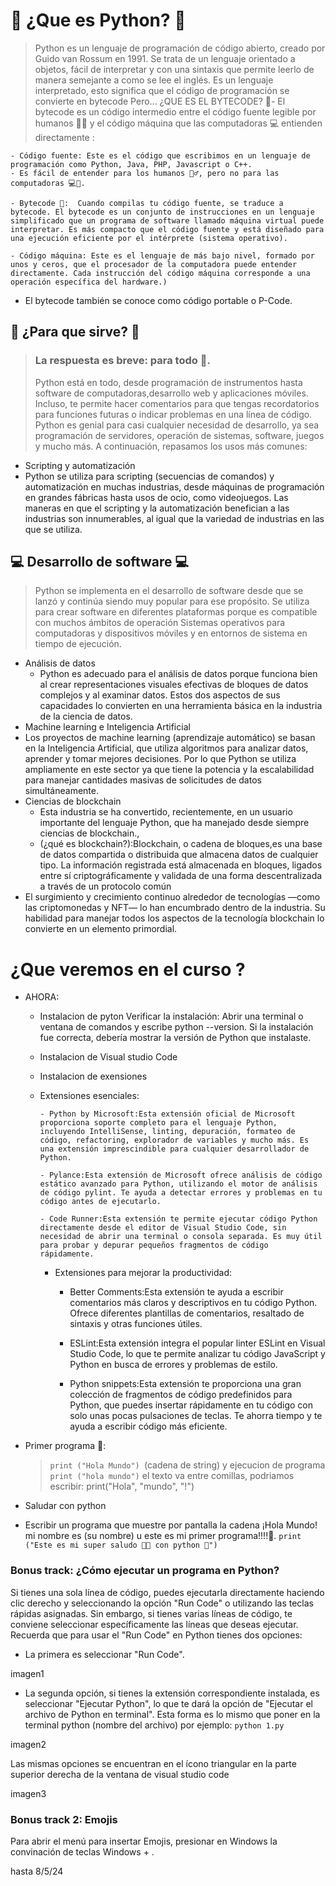 # 🐍 ¿Que es Python? 🐍

> Python es un lenguaje de programación de código abierto, creado por Guido van Rossum en 1991. Se trata de un lenguaje orientado a objetos, fácil de interpretar y con una sintaxis que permite leerlo de manera semejante a como se lee el inglés. Es un lenguaje interpretado, esto significa que el código de programación se convierte en bytecode
> Pero... ¿QUE ES EL BYTECODE? 🧐- El bytecode es un código intermedio entre el código fuente legible por humanos 🧙‍♂️ y el código máquina que las computadoras 💻 entienden directamente :

    - Código fuente: Este es el código que escribimos en un lenguaje de programación como Python, Java, PHP, Javascript o C++.
    - Es fácil de entender para los humanos 🧙‍♂️, pero no para las computadoras 💻🧐.

    - Bytecode 🤯:  Cuando compilas tu código fuente, se traduce a bytecode. El bytecode es un conjunto de instrucciones en un lenguaje simplificado que un programa de software llamado máquina virtual puede interpretar. Es más compacto que el código fuente y está diseñado para una ejecución eficiente por el intérprete (sistema operativo).

    - Código máquina: Este es el lenguaje de más bajo nivel, formado por unos y ceros, que el procesador de la computadora puede entender directamente. Cada instrucción del código máquina corresponde a una operación específica del hardware.)

- El bytecode también se conoce como código portable o P-Code.

## 🤔 ¿Para que sirve? 🤔

> ### La respuesta es breve: para todo 🦸.
>
> Python está en todo, desde programación de instrumentos hasta software de computadoras,desarrollo web y aplicaciones móviles. Incluso, te permite hacer comentarios para que tengas recordatorios para funciones futuras o indicar problemas en una línea de código. Python es genial para casi cualquier necesidad de desarrollo, ya sea programación de servidores, operación de sistemas, software, juegos y mucho más. A continuación, repasamos los usos más comunes:

- Scripting y automatización
- Python se utiliza para scripting (secuencias de comandos) y automatización en muchas industrias, desde máquinas de programación en grandes fábricas hasta usos de ocio, como videojuegos. Las maneras en que el scripting y la automatización benefician a las industrias son innumerables, al igual que la variedad de industrias en las que se utiliza.

## 💻 Desarrollo de software 💻

> Python se implementa en el desarrollo de software desde que se lanzó y continúa siendo muy popular para ese propósito.
> Se utiliza para crear software en diferentes plataformas porque es compatible con muchos ámbitos de operación
> Sistemas operativos para computadoras y dispositivos móviles y en entornos de sistema en tiempo de ejecución.

- Análisis de datos
  - Python es adecuado para el análisis de datos porque funciona bien al crear representaciones visuales efectivas de bloques de datos complejos y al examinar datos. Estos dos aspectos de sus capacidades lo convierten en una herramienta básica en la industria de la ciencia de datos.
- Machine learning e Inteligencia Artificial
- Los proyectos de machine learning (aprendizaje automático) se basan en la Inteligencia Artificial, que utiliza algoritmos para analizar datos, aprender y tomar mejores decisiones. Por lo que Python se utiliza ampliamente en este sector ya que tiene la potencia y la escalabilidad para manejar cantidades masivas de solicitudes de datos simultáneamente.
- Ciencias de blockchain
  - Esta industria se ha convertido, recientemente, en un usuario importante del lenguaje Python, que ha manejado desde siempre ciencias de blockchain.,
  - (¿qué es blockchain?):Blockchain, o cadena de bloques,es una base de datos compartida o distribuida que almacena datos de cualquier tipo. La información registrada está almacenada en bloques, ligados entre sí criptográficamente y validada de una forma descentralizada a través de un protocolo común
- El surgimiento y crecimiento continuo alrededor de tecnologías —como las criptomonedas y NFT— lo han encumbrado dentro de la industria. Su habilidad para manejar todos los aspectos de la tecnología blockchain lo convierte en un elemento primordial.

# ¿Que veremos en el curso ?

- AHORA:

  - Instalacion de pyton
    Verificar la instalación: Abrir una terminal o ventana de comandos y escribe python --version. Si la instalación fue correcta, debería mostrar la versión de Python que instalaste.

  - Instalacion de Visual studio Code
  - Instalacion de exensiones
  - Extensiones esenciales:

        - Python by Microsoft:Esta extensión oficial de Microsoft proporciona soporte completo para el lenguaje Python, incluyendo IntelliSense, linting, depuración, formateo de código, refactoring, explorador de variables y mucho más. Es una extensión imprescindible para cualquier desarrollador de Python.

        - Pylance:Esta extensión de Microsoft ofrece análisis de código estático avanzado para Python, utilizando el motor de análisis de código pylint. Te ayuda a detectar errores y problemas en tu código antes de ejecutarlo.

        - Code Runner:Esta extensión te permite ejecutar código Python directamente desde el editor de Visual Studio Code, sin necesidad de abrir una terminal o consola separada. Es muy útil para probar y depurar pequeños fragmentos de código rápidamente.

    - Extensiones para mejorar la productividad:

      - Better Comments:Esta extensión te ayuda a escribir comentarios más claros y descriptivos en tu código Python. Ofrece diferentes plantillas de comentarios, resaltado de sintaxis y otras funciones útiles.

      - ESLint:Esta extensión integra el popular linter ESLint en Visual Studio Code, lo que te permite analizar tu código JavaScript y Python en busca de errores y problemas de estilo.

      - Python snippets:Esta extensión te proporciona una gran colección de fragmentos de código predefinidos para Python, que puedes insertar rápidamente en tu código con solo unas pocas pulsaciones de teclas. Te ahorra tiempo y te ayuda a escribir código más eficiente.

- Primer programa 👶:

  > `print ("Hola Mundo") `(cadena de string) y ejecucion de programa
  > `print ("hola mundo")`
  > el texto va entre comillas, podriamos escribir:
  > print("Hola", "mundo", "!")

- Saludar con python
- Escribir un programa que muestre por pantalla la cadena ¡Hola Mundo! mi nombre es (su nombre) u este es mi primer programa!!!!🚀. `print ("Este es mi super saludo 🖐🏻 con python 🐍")`

### Bonus track: ¿Cómo ejecutar un programa en Python?

Si tienes una sola línea de código, puedes ejecutarla directamente haciendo clic derecho y seleccionando la opción "Run Code" o utilizando las teclas rápidas asignadas.
Sin embargo, si tienes varias líneas de código, te conviene seleccionar específicamente las líneas que deseas ejecutar.
Recuerda que para usar el "Run Code" en Python tienes dos opciones:

- La primera es seleccionar "Run Code".

imagen1

- La segunda opción, si tienes la extensión correspondiente instalada, es seleccionar "Ejecutar Python", lo que te dará la opción de "Ejecutar el archivo de Python en terminal". Esta forma es lo mismo que poner en la terminal python (nombre del archivo) por ejemplo: `python 1.py`

imagen2

Las mismas opciones se encuentran en el ícono triangular en la parte superior derecha de la ventana de visual studio code

imagen3

### Bonus track 2: Emojis
Para abrir el menú para insertar Emojis, presionar en Windows la convinación de  teclas Windows + .

hasta 8/5/24